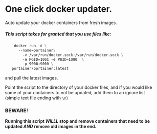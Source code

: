 # One click docker updater.
Auto update your docker containers from fresh images.

##### This script takes for granted that you use files like:

```Dockerfile
    docker run -d \
      --name=portainer\
        -v /var/run/docker.sock:/var/run/docker.sock \
        -e PGID=1001 -e PUID=1000  \
        -p 9000:9000 \
   portainer/portainer:latest   
```
and pull the latest images.

Point the script to the directory of your docker files, and if you would like some of your containers to not be updated, add them to an ignore list (simple text file ending with `\n`)

### BEWARE!
**Running this script _WILLL_ stop and remove containers that need to be updated _AND_ remove old images in the end.**
